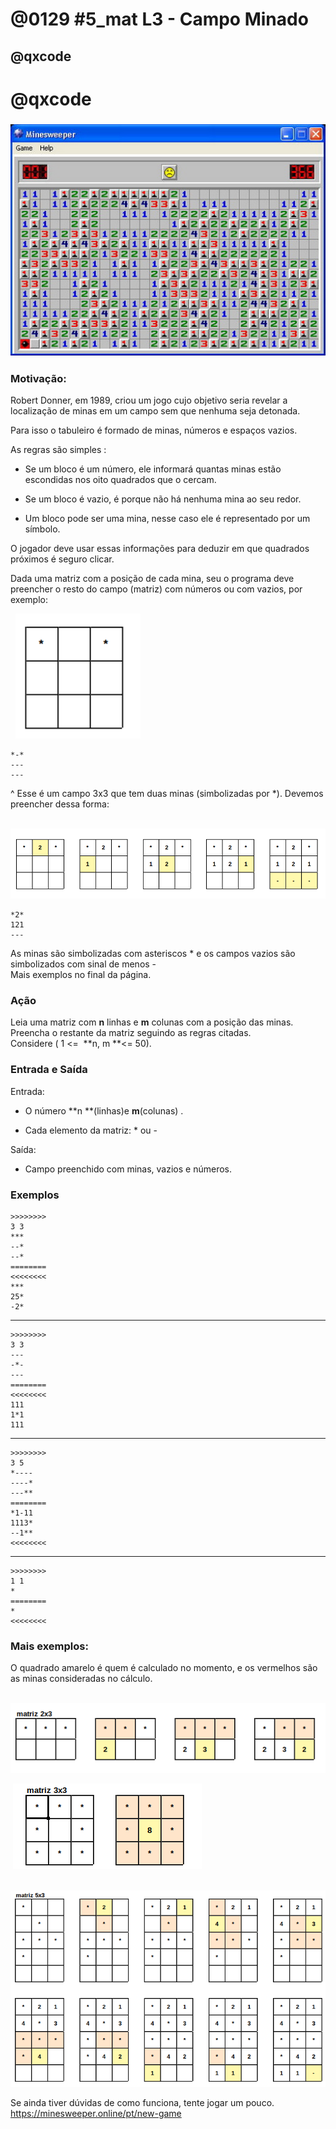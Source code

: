 # @0129 #5_mat L3 - Campo Minado
## @qxcode

# @qxcode

### ![](capa.jpg)

### Motivação:

Robert Donner, em 1989, criou um jogo cujo objetivo seria revelar a localização de minas em um campo sem que nenhuma seja detonada.  

Para isso o tabuleiro é formado de minas, números e espaços vazios.

As regras são simples :

*   Se um bloco é um número, ele informará quantas minas estão escondidas nos oito quadrados que o cercam.  
    
*   Se um bloco é vazio, é porque não há nenhuma mina ao seu redor.
*   Um bloco pode ser uma mina, nesse caso ele é representado por um símbolo.

O jogador deve usar essas informações para deduzir em que quadrados próximos é seguro clicar.  

  

Dada uma matriz com a posição de cada mina, seu o programa deve preencher o resto do campo (matriz) com números ou com vazios, por exemplo:

  ![1](q.jpg)

    *-*
    ---
    ---

^ Esse é um campo 3x3 que tem duas minas (simbolizadas por \*). Devemos preencher dessa forma:

  ![todos](q2.jpg)  

    *2*
    121
    ---

  

As minas são simbolizadas com asteriscos \* e os campos vazios são simbolizados com sinal de menos -  
Mais exemplos no final da página.

### Ação

Leia uma matriz com **n** linhas e **m** colunas com a posição das minas. Preencha o restante da matriz seguindo as regras citadas.  
Considere ( 1 <=  **n, m **<= 50).

  

### Entrada e Saída

Entrada:

*   O número **n **(linhas)e **m**(colunas) .  
    
*   Cada elemento da matriz: \* ou -  
    

Saída:

*   Campo preenchido com minas, vazios e números.

  

### Exemplos

    >>>>>>>>
    3 3
    ***
    --*
    --*
    ========
    <<<<<<<<
    ***
    25*
    -2*
* * *

    >>>>>>>>
    3 3
    ---
    -*-
    ---
    ========
    <<<<<<<<
    111
    1*1
    111

* * *

    >>>>>>>>
    3 5
    *----
    ----*
    ---**
    ========
    *1-11
    1113*
    --1**
    <<<<<<<<
    
* * *
    >>>>>>>>
    1 1
    *
    ========
    *
    <<<<<<<<

### Mais exemplos:

O quadrado amarelo é quem é calculado no momento, e os vermelhos são as minas consideradas no cálculo. 

    ![ex1](q3.png)  

  

 ![ex2](q4.png)  

  

    ![ex3](q5.png)  

  

Se ainda tiver dúvidas de como funciona, tente jogar um pouco.
https://minesweeper.online/pt/new-game